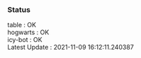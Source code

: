 ### Status


table : OK  
hogwarts : OK  
icy-bot : OK  
Latest Update : 2021-11-09 16:12:11.240387
